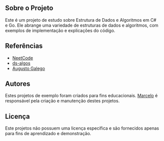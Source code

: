 ## Sobre o Projeto

Este é um projeto de estudo sobre Estrutura de Dados e Algoritmos em C# e Go. Ele abrange uma variedade de estruturas de dados e algoritmos, com exemplos de implementação e explicações do código. 

##  Referências

- [NeetCode](https://neetcode.io/)
- [ds-algos](https://github.com/dinesh-varyani/ds-algos)
- [Augusto Galego](https://www.youtube.com/@GutoGalego)

## Autores

Estes projetos de exemplo foram criados para fins educacionais. [Marcelo](https://github.com/Mmarcelinho) é responsável pela criação e manutenção destes projetos.

## Licença

Este projetos não possuem uma licença específica e são fornecidos apenas para fins de aprendizado e demonstração.
